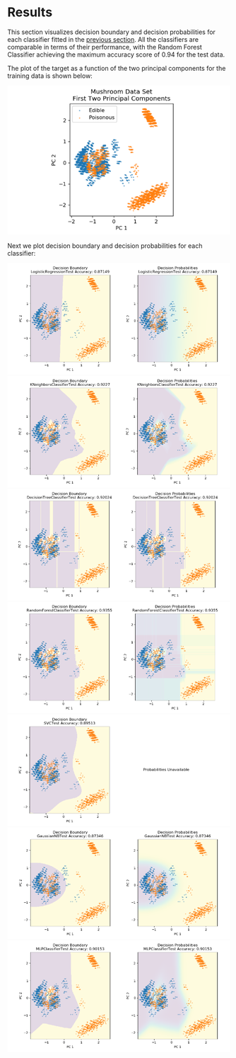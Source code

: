 # Results

This section visualizes decision boundary and decision probabilities for each classifier fitted 
in the [previous section](link).  All the classifiers are comparable in terms of their performance, with the 
Random Forest Classifier achieving the maximum accuracy score of 0.94 for the test data.

The plot of the target as a function of the two principal components for the training data is shown below:

![](https://github.com/eagronin/mushroom-classification-report/blob/master/pca.png)

Next we plot decision boundary and decision probabilities for each classifier:

![](https://github.com/eagronin/mushroom-classification-report/blob/master/logit.png)
![](https://github.com/eagronin/mushroom-classification-report/blob/master/knn.png)
![](https://github.com/eagronin/mushroom-classification-report/blob/master/tree.png)
![](https://github.com/eagronin/mushroom-classification-report/blob/master/forest.png)
![](https://github.com/eagronin/mushroom-classification-report/blob/master/svc.png)
![](https://github.com/eagronin/mushroom-classification-report/blob/master/naive.png)
![](https://github.com/eagronin/mushroom-classification-report/blob/master/mlp.png)
